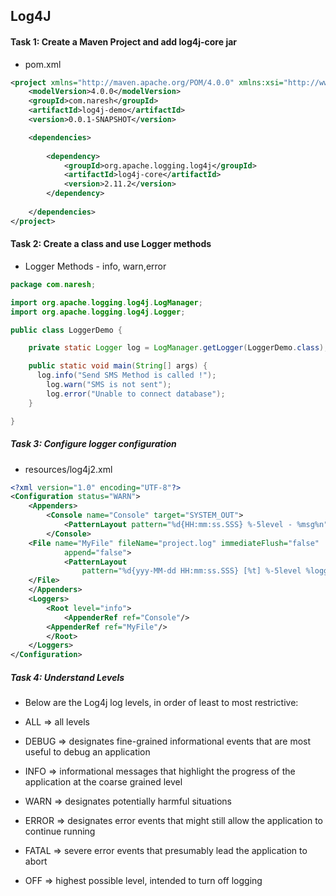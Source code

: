 ## Log4J

#### Task 1: Create a Maven Project and add log4j-core jar

* pom.xml
```xml
<project xmlns="http://maven.apache.org/POM/4.0.0" xmlns:xsi="http://www.w3.org/2001/XMLSchema-instance" xsi:schemaLocation="http://maven.apache.org/POM/4.0.0 https://maven.apache.org/xsd/maven-4.0.0.xsd">
	<modelVersion>4.0.0</modelVersion>
	<groupId>com.naresh</groupId>
	<artifactId>log4j-demo</artifactId>
	<version>0.0.1-SNAPSHOT</version>

	<dependencies>
  
		<dependency>
			<groupId>org.apache.logging.log4j</groupId>
			<artifactId>log4j-core</artifactId>
			<version>2.11.2</version>
		</dependency>
    
	</dependencies>
</project>
```

#### Task 2: Create a class and use Logger methods

* Logger Methods - info, warn,error

```java
package com.naresh;

import org.apache.logging.log4j.LogManager;
import org.apache.logging.log4j.Logger;

public class LoggerDemo {

	private static Logger log = LogManager.getLogger(LoggerDemo.class);

	public static void main(String[] args) {
	  log.info("Send SMS Method is called !");
		log.warn("SMS is not sent");
		log.error("Unable to connect database");
	}

}
```

##### Task 3: Configure logger configuration
* resources/log4j2.xml
```xml
<?xml version="1.0" encoding="UTF-8"?>
<Configuration status="WARN">
    <Appenders>
        <Console name="Console" target="SYSTEM_OUT">
            <PatternLayout pattern="%d{HH:mm:ss.SSS} %-5level - %msg%n"/>
        </Console>
	<File name="MyFile" fileName="project.log" immediateFlush="false"
			append="false">
			<PatternLayout
				pattern="%d{yyy-MM-dd HH:mm:ss.SSS} [%t] %-5level %logger{36} - %msg%n" />
	</File>
    </Appenders>
    <Loggers>
        <Root level="info">
            <AppenderRef ref="Console"/>
	    <AppenderRef ref="MyFile"/>
        </Root>
    </Loggers>
</Configuration>
```

##### Task 4: Understand Levels

* Below are the Log4j log levels, in order of least to most restrictive:

* ALL => all levels
* DEBUG => designates fine-grained informational events that are most useful to debug an application
* INFO => informational messages that highlight the progress of the application at the coarse grained level
* WARN => designates potentially harmful situations
* ERROR => designates error events that might still allow the application to continue running
* FATAL => severe error events that presumably lead the application to abort
* OFF => highest possible level, intended to turn off logging

